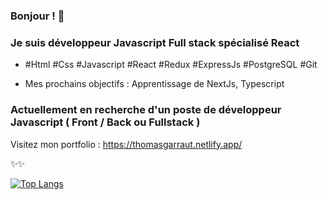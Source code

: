### Bonjour ! 👋

### Je suis développeur Javascript Full stack spécialisé React

- #Html #Css #Javascript #React #Redux #ExpressJs #PostgreSQL #Git

- Mes prochains objectifs : Apprentissage de NextJs, Typescript


### Actuellement en recherche d'un poste de développeur Javascript ( Front / Back ou Fullstack )

Visitez mon portfolio : https://thomasgarraut.netlify.app/

✨✨


[![Top Langs](https://github-readme-stats.vercel.app/api/top-langs/?username=Thomas-279&theme=calm&layout=compact)](https://github.com/Thomas-279/github-readme-stats)
